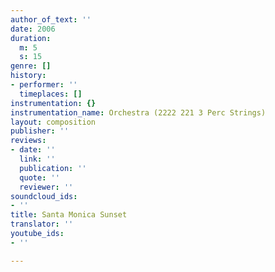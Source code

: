 ```yaml
---
author_of_text: ''
date: 2006
duration:
  m: 5
  s: 15
genre: []
history:
- performer: ''
  timeplaces: []
instrumentation: {}
instrumentation_name: Orchestra (2222 221 3 Perc Strings)
layout: composition
publisher: ''
reviews:
- date: ''
  link: ''
  publication: ''
  quote: ''
  reviewer: ''
soundcloud_ids:
- ''
title: Santa Monica Sunset
translator: ''
youtube_ids:
- ''

---
```

